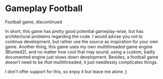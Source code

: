 # Gameplay Football
Football game, discontinued

In short, this game has pretty good potential gameplay-wise, but has architectural problems regarding the code. I would advise you *not* to continue development, but rather use the source as inspiration for your own game.
Another thing, this game uses my own multithreaded game engine (Blunted2), and no matter how cool that may sound, using a custom, badly documented engine just slows down development. Besides, a football game doesn't need to be *that* multithreaded, it just needlessly complicates things.

I don't offer support for this, so enjoy it but leave me alone ;)
